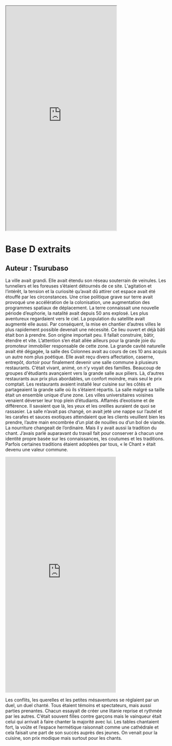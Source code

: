 
<iframe src="https://assets.pinterest.com/ext/embed.html?id=633387442857850" height="700" width="345" frameborder="2" scrolling="no" ></iframe>


# Base D extraits
## Auteur : Tsurubaso


La ville avait grandi. Elle avait étendu son réseau souterrain de veinules. Les tunneliers et les foreuses s’étaient détournés de ce site. L'agitation et l’intérêt, la tension et la curiosité qu’avait dû attirer cet espace avait été étouffé par les circonstances.
Une crise politique grave sur terre avait provoqué une accélération de la colonisation, une augmentation des programmes spatiaux de déplacement. La terre connaissait une nouvelle période d’euphorie, la natalité avait depuis 50 ans explosé. Les plus aventureux regardaient vers le ciel. La population du satellite avait augmenté elle aussi.
Par conséquent, la mise en chantier d’autres villes le plus rapidement possible devenait une nécessité. Ce lieu ouvert et déjà bâti était bon à prendre. Son origine importait peu. Il fallait construire, bâtir, étendre et vite. L’attention s’en était allée ailleurs pour la grande joie du promoteur immobilier responsable de cette zone.
La grande cavité naturelle avait été dégagée, la salle des Colonnes avait au cours de ces 10 ans acquis un autre nom plus poétique. Elle avait reçu divers affectation, caserne, entrepôt, dortoir pour finalement devenir une salle commune à plusieurs restaurants.
C’était vivant, animé, on n’y voyait des familles. Beaucoup de groupes d'étudiants avançaient vers la grande salle aux piliers. Là, d’autres restaurants aux prix plus abordables, un confort moindre, mais seul le prix comptait. Les restaurants avaient installé leur cuisine sur les côtés et partageaient la grande salle où ils s’étaient répartis. La salle malgré sa taille était un ensemble unique d’une zone.
Les villes universitaires voisines venaient déverser leur trop plein d’étudiants. Affamés d’exotisme et de différence. Il savaient que là, les yeux et les oreilles auraient de quoi se rassasier.
La salle n’avait pas changé, on avait jeté une nappe sur l’autel et les carafes et sauces exotiques attendaient que les clients veuillent bien les prendre, l’autre main encombrée d’un plat de nouilles ou d’un bol de viande. La nourriture changeait de l’ordinaire. 
Mais il y avait aussi la tradition du chant. J’avais parlé auparavant du travail fait pour conserver à chacun une identité propre basée sur les connaissances, les coutumes et les traditions. Parfois certaines traditions étaient adoptées par tous, « le Chant » était devenu une valeur commune.

<iframe src="https://assets.pinterest.com/ext/embed.html?id=8655424280678297" height="735" width="345" frameborder="0" scrolling="no" ></iframe>

Les conflits, les querelles et les petites mésaventures se réglaient par un duel, un duel chanté.
Tous étaient témoins et spectateurs, mais aussi parties prenantes. Chacun essayait de créer une litanie reprise et rythmée par les autres. C’était souvent filles contre garçons mais le vainqueur était celui qui arrivait à faire chanter la majorité avec lui. Les tables chantaient fort, la voûte et l’espace hermétique raisonnait comme une cathédrale et cela faisait une part de son succès auprès des jeunes. On venait pour la cuisine, son prix modique mais surtout pour les chants.
